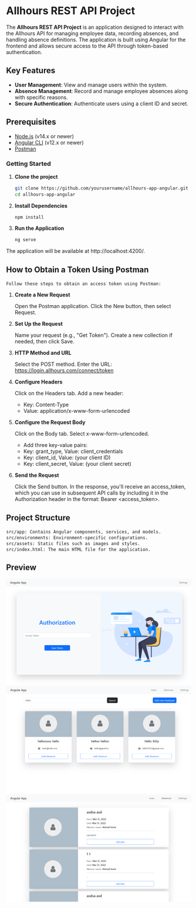 # Allhours REST API Project

The **Allhours REST API Project** is an application designed to interact with the Allhours API for managing employee data, recording absences, and handling absence definitions. The application is built using Angular for the frontend and allows secure access to the API through token-based authentication.

## Key Features

- **User Management**: View and manage users within the system.
- **Absence Management**: Record and manage employee absences along with specific reasons.
- **Secure Authentication**: Authenticate users using a client ID and secret.

## Prerequisites

- [Node.js](https://nodejs.org/) (v14.x or newer)
- [Angular CLI](https://angular.io/cli) (v12.x or newer)
- [Postman](https://www.postman.com/)

### Getting Started

1. **Clone the project**

    ```bash
    git clone https://github.com/yourusername/allhours-app-angular.git
    cd allhours-app-angular

2. **Install Dependencies**

    ```bash
    npm install

3. **Run the Application**

    ```bash
    ng serve

The application will be available at http://localhost:4200/.


## How to Obtain a Token Using Postman

    Follow these steps to obtain an access token using Postman:

1. **Create a New Request**

    Open the Postman application.
    Click the New button, then select Request.

2. **Set Up the Request**

    Name your request (e.g., "Get Token").
    Create a new collection if needed, then click Save.

3. **HTTP Method and URL**

    Select the POST method.
    Enter the URL: https://login.allhours.com/connect/token

4. **Configure Headers**

    Click on the Headers tab.
    Add a new header:
    - Key: Content-Type
    - Value: application/x-www-form-urlencoded

5. **Configure the Request Body**

    Click on the Body tab.
    Select x-www-form-urlencoded.
    - Add three key-value pairs:
    - Key: grant_type, Value: client_credentials
    - Key: client_id, Value: (your client ID)
    - Key: client_secret, Value: (your client secret)

6. **Send the Request**

    Click the Send button.
    In the response, you'll receive an access_token, which you can use in subsequent API calls by including it in the Authorization header in the format: Bearer <access_token>.

## Project Structure

    src/app: Contains Angular components, services, and models.
    src/environments: Environment-specific configurations.
    src/assets: Static files such as images and styles.
    src/index.html: The main HTML file for the application.

## Preview

![Preview Screen](./src/assets/1.png)
![Preview Screen](./src/assets/2.png)
![Preview Screen](./src/assets/3.png)



